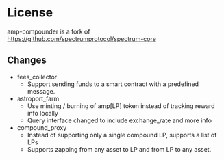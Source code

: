 # License

amp-compounder is a fork of <https://github.com/spectrumprotocol/spectrum-core>

## Changes

- fees_collector
  - Support sending funds to a smart contract with a predefined message.
- astroport_farm
  - Use minting / burning of amp[LP] token instead of tracking reward info locally
  - Query interface changed to include exchange_rate and more info
- compound_proxy
  - Instead of supporting only a single compound LP, supports a list of LPs
  - Supports zapping from any asset to LP and from LP to any asset.
